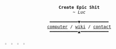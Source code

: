 <pre align="center">
<b></b>
<b>Create Epic Shit</b>
<i>~ Luc</i>

━━━━━━━━━━━▼━━━━━━━━━━━
<a href="https://luc.computer">computer</a> / <a href="https://luc.wiki">wiki</a> / <a href="https://luc.contact">contact</a>
━━━━━━━━━━━▲━━━━━━━━━━━
<b></b>
</pre>
<div align="center" style="display: flex">
    <a href="https://github.com/lvkdotsh/scyllo">
        <img src="https://frosty-williams-585379.netlify.app/.netlify/functions/package-card?r=7&package=scyllo&label=lvkdotsh/scyllo" style="width: 49%; height: auto;"/>
    </a>
    <a href="https://github.com/lvkdotsh/use-yup">
        <img src="https://frosty-williams-585379.netlify.app/.netlify/functions/package-card?r=7&package=use-yup&label=lvkdotsh/use-yup" style="width: 49%; height: auto;"/>
    <a href="https://luc.computer/">
        <img src="https://frosty-williams-585379.netlify.app/.netlify/functions/computer?r=7" style="width: 49%; height: auto;"/>
    <a href="https://github.com/lucemans/github-panels">
        <img src="https://frosty-williams-585379.netlify.app/.netlify/functions/repo-card?r=7&repo=lucemans/github-panels&label=lucemans/github-panels" style="width: 49%; height: auto;"/>
    </a>
</div>
